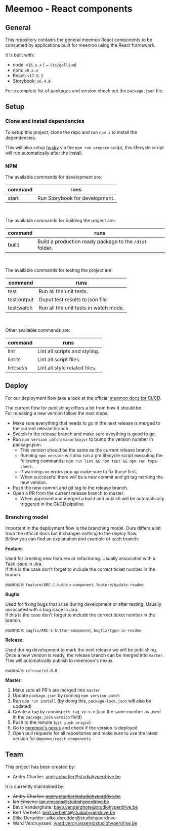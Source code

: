 # Meemoo - React components

## General

This repository contains the general meemoo React components to be consumed by applications built
for meemoo using the React framework.

It is built with:

-   node: `v16.x.x` ( ~ `lts/gallium`)
-   npm: `v8.x.x`
-   React: `v17.0.2`
-   Storybook: `v6.4.9`

For a complete list of packages and version check out the `package.json` file.

## Setup

### Clone and install dependencies

To setup this project, clone the repo and run `npm i` to install the dependencies.

This will also setup [husky](https://github.com/typicode/husky) via the `npm run prepare` script,
this lifecycle script will run automatically after the install.

### NPM

The available commands for development are:

| command | runs                           |
| ------- | ------------------------------ |
| start   | Run Storybook for development. |

<br>

The available commands for building the project are:

| command | runs                                                    |
| ------- | ------------------------------------------------------- |
| build   | Build a production ready package to the `/dist` folder. |

<br>

The available commands for testing the project are:

| command     | runs                                  |
| ----------- | ------------------------------------- |
| test        | Run all the unit tests.               |
| test:output | Ouput test results to json file       |
| test:watch  | Run all the unit tests in watch mode. |

<br>

Other available commands are:

| command   | runs                          |
| --------- | ----------------------------- |
| lint      | Lint all scripts and styling. |
| lint:ts   | Lint all script files.        |
| lint:scss | Lint all style related files. |

## Deploy

For our deployment flow take a look at the official [meemoo docs for CI/CD](https://github.com/viaacode/ci-cd-docs/tree/main).

The current flow for publishing differs a bit from how it should be.  
For releasing a new version follow the next steps:

-   Make sure everything that needs to go in the next release is merged to the current release branch.
-   Switch to the release branch and make sure eveything is good to go.
-   Run `npm version patch|minor|major` to bump the version number in package.json.
    -   This version should be the same as the current release branch.
    -   Running `npm version` will also run a pre lifecycle script executing the following commands:
        `npm run lint && npm test && npm run type-check`.
    -   If warnings or errors pop up make sure to fix those first.
    -   When successful there will be a new commit and git tag marking the new version.
-   Push the new commit and git tag to the release branch.
-   Open a PR from the current release branch to master.
    -   When approved and merged a build and publish will be automatically triggered in the CI/CD
        pipeline

### Branching model

Important in the deployment flow is the branching model. Ours differs a bit from the official docs
but it changes nothing to the deploy flow.  
Below you can find an explanation and example of each branch:

**Feature**:

Used for creating new features or refactoring. Usually associated with a Task issue in Jira.  
If this is the case don't forget to include the correct ticket number in the branch.

_example_: `feature/ARC-1-button-component`, `feature/update-readme`

**Bugfix**:

Used for fixing bugs that arise during development or after testing. Usually associated with a bug
issue in Jira.  
If this is the case don't forget to include the correct ticket number in the branch.

_example_: `bugfix/ARC-1-button-component`, `bugfix/typo-in-readme`

**Release**:

Used during development to mark the next release we will be publishing.  
Once a new version is ready, the release branch can be merged into `master`.  
This will automatically publish to meemooo's nexus.

_example_: `release/v1.0.0`

**Master**:

1. Make sure all PR's are merged into `master`
2. Update `package.json` by running `npm version patch`
3. Run `npm run install` (by doing this, `package-lock.json` will also be updated)
4. Create a `tag` by running `git tag vx.x.x` (use the same number as used in the `package.json` `version` field)
5. Push to the remote (`git push origin`)
6. Go to [meemoo's nexus](http://do-prd-mvn-01.do.viaa.be:8081/#browse/browse:npm-viaa:%40meemoo%2Freact-components) and check if the version is deployed
7. Open pull requests for all repositories and make sure to use the latest version for `@meemoo/react-components`

## Team

This project has been created by:

-   Andry Charlier: andry.charlier@studiohyperdrive.be

It is currently maintained by:

-   ~~Andry Charlier: andry.charlier@studiohyperdrive.be~~
-   ~~Ian Emsens: ian.emsens@studiohyperdrive.be~~
-   Bavo Vanderghote: bavo.vanderghote@studiohyperdrive.be
-   Bert Verhelst: bert.verhelst@studiohyperdrive.be
-   Silke Derudder: silke.derudder@studiohyperdrive
-   Ward Vercruyssen: ward.vercruyssen@studiohyperdrive.be

